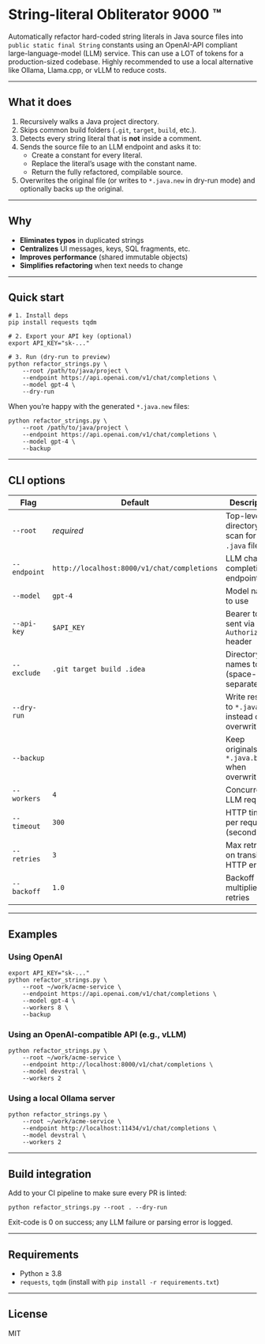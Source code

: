 # String-literal Obliterator 9000 :tm:

Automatically refactor hard-coded string literals in Java source files into `public static final String` constants using an OpenAI-API compliant large-language-model (LLM) service. This can use a LOT of tokens for a production-sized codebase. Highly recommended to use a local alternative like Ollama, Llama.cpp, or vLLM to reduce costs.

---

## What it does

1. Recursively walks a Java project directory.
2. Skips common build folders (`.git`, `target`, `build`, etc.).
3. Detects every string literal that is **not** inside a comment.
4. Sends the source file to an LLM endpoint and asks it to:
   - Create a constant for every literal.
   - Replace the literal’s usage with the constant name.
   - Return the fully refactored, compilable source.
5. Overwrites the original file (or writes to `*.java.new` in dry-run mode) and optionally backs up the original.

---

## Why

- **Eliminates typos** in duplicated strings  
- **Centralizes** UI messages, keys, SQL fragments, etc.  
- **Improves performance** (shared immutable objects)  
- **Simplifies refactoring** when text needs to change

---

## Quick start

```
# 1. Install deps
pip install requests tqdm

# 2. Export your API key (optional)
export API_KEY="sk-..."

# 3. Run (dry-run to preview)
python refactor_strings.py \
    --root /path/to/java/project \
    --endpoint https://api.openai.com/v1/chat/completions \
    --model gpt-4 \
    --dry-run
```

When you’re happy with the generated `*.java.new` files:

```
python refactor_strings.py \
    --root /path/to/java/project \
    --endpoint https://api.openai.com/v1/chat/completions \
    --model gpt-4 \
    --backup
```

---

## CLI options

| Flag                 | Default | Description |
|----------------------|---------|-------------|
| `--root`             | *required* | Top-level directory to scan for `.java` files |
| `--endpoint`         | `http://localhost:8000/v1/chat/completions` | LLM chat-completions endpoint |
| `--model`            | `gpt-4` | Model name to use |
| `--api-key`          | `$API_KEY` | Bearer token sent via `Authorization` header |
| `--exclude`          | `.git target build .idea` | Directory names to skip (space-separated) |
| `--dry-run`          | | Write results to `*.java.new` instead of overwriting |
| `--backup`           | | Keep originals as `*.java.bak` when overwriting |
| `--workers`          | `4` | Concurrent LLM requests |
| `--timeout`          | `300` | HTTP timeout per request (seconds) |
| `--retries`          | `3` | Max retries on transient HTTP errors |
| `--backoff`          | `1.0` | Backoff multiplier for retries |

---

## Examples

### Using OpenAI

```
export API_KEY="sk-..."
python refactor_strings.py \
    --root ~/work/acme-service \
    --endpoint https://api.openai.com/v1/chat/completions \
    --model gpt-4 \
    --workers 8 \
    --backup
```

### Using an OpenAI-compatible API (e.g., vLLM)

```
python refactor_strings.py \
    --root ~/work/acme-service \
    --endpoint http://localhost:8000/v1/chat/completions \
    --model devstral \
    --workers 2
```

### Using a local Ollama server

```
python refactor_strings.py \
    --root ~/work/acme-service \
    --endpoint http://localhost:11434/v1/chat/completions \
    --model devstral \
    --workers 2
```

---

## Build integration

Add to your CI pipeline to make sure every PR is linted:

```
python refactor_strings.py --root . --dry-run
```

Exit-code is 0 on success; any LLM failure or parsing error is logged.

---

## Requirements

- Python ≥ 3.8  
- `requests`, `tqdm` (install with `pip install -r requirements.txt`)

---

## License

MIT